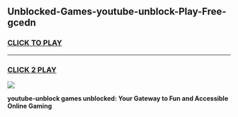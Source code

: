 
## Unblocked-Games-youtube-unblock-Play-Free-gcedn
<h3>
<a href="https://premium76.site?title=youtube-unblock&ref=10A">CLICK TO PLAY</a></h3>
<hr>

<h3>
<a href="https://premium76.site?title=youtube-unblock&ref=10A">CLICK 2 PLAY</a>
  
</h3>

<a href="https://premium76.site?title=youtube-unblock&ref=10A"><img src="https://clearcache.store/games.png"></a>


**youtube-unblock games unblocked: Your Gateway to Fun and Accessible Online Gaming**

